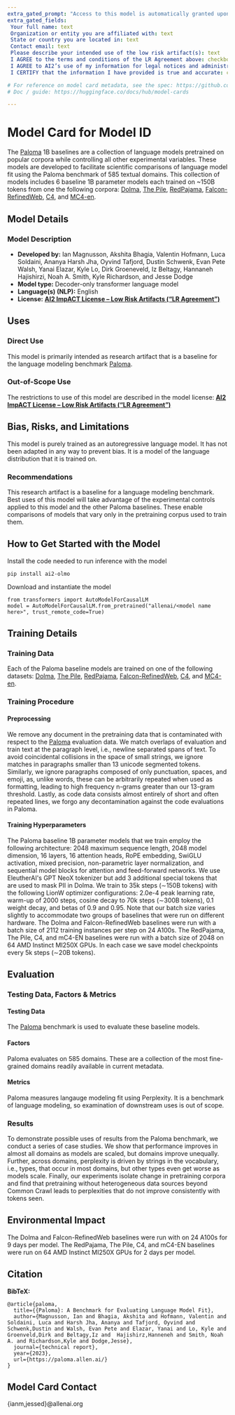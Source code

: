 ```yaml
---
extra_gated_prompt: "Access to this model is automatically granted upon accepting the [**AI2 ImpACT License – Low Risk Artifacts (“LR Agreement”)**](https://allenai.org/licenses/impact-lr) and completing all fields below. This model is licensed under the LR Agreement."
extra_gated_fields:
 Your full name: text
 Organization or entity you are affiliated with: text
 State or country you are located in: text
 Contact email: text
 Please describe your intended use of the low risk artifact(s): text
 I AGREE to the terms and conditions of the LR Agreement above: checkbox
 I AGREE to AI2’s use of my information for legal notices and administrative matters: checkbox
 I CERTIFY that the information I have provided is true and accurate: checkbox

# For reference on model card metadata, see the spec: https://github.com/huggingface/hub-docs/blob/main/modelcard.md?plain=1
# Doc / guide: https://huggingface.co/docs/hub/model-cards

---
```


# Model Card for Model ID

<!-- Provide a quick summary of what the model is/does. -->

The [Paloma](https://paloma.allen.ai/) 1B baselines are a collection of language models pretrained on popular corpora while controlling all other experimental variables. These models are developed to facilitate scientific comparisons of language model fit using the Paloma benchmark of 585 textual domains. This collection of models includes 6 baseline 1B parameter models each trained on ~150B tokens from one the following corpora: [Dolma](https://github.com/allenai/dolma), [The Pile](https://api.semanticscholar.org/CorpusID:230435736), [RedPajama](https://github.com/togethercomputer/RedPajama-Data), [Falcon-RefinedWeb](https://api.semanticscholar.org/CorpusID:259063761), [C4](https://aclanthology.org/2021.emnlp-main.98), and [MC4-en](https://api.semanticscholar.org/CorpusID:258187051).

## Model Details

### Model Description

<!-- Provide a longer summary of what this model is. -->

- **Developed by:** Ian Magnusson, Akshita Bhagia, Valentin Hofmann, Luca Soldaini, Ananya Harsh Jha, Oyvind Tafjord, Dustin Schwenk, Evan Pete Walsh, Yanai Elazar, Kyle Lo, Dirk Groeneveld, Iz Beltagy, Hannaneh Hajishirzi, Noah A. Smith, Kyle Richardson, and Jesse Dodge
- **Model type:** Decoder-only transformer language model
- **Language(s) (NLP):** English
- **License:** [**AI2 ImpACT License – Low Risk Artifacts (“LR Agreement”)**](https://allenai.org/licenses/impact-lr)

## Uses

<!-- Address questions around how the model is intended to be used, including the foreseeable users of the model and those affected by the model. -->

### Direct Use

<!-- This section is for the model use without fine-tuning or plugging into a larger ecosystem/app. -->

This model is primarily intended as research artifact that is a baseline for the language modeling benchmark [Paloma](https://paloma.allen.ai/).

### Out-of-Scope Use

<!-- This section addresses misuse, malicious use, and uses that the model will not work well for. -->

The restrictions to use of this model are described in the model license: [**AI2 ImpACT License – Low Risk Artifacts (“LR Agreement”)**](https://allenai.org/licenses/impact-lr)

## Bias, Risks, and Limitations

<!-- This section is meant to convey both technical and sociotechnical limitations. -->

This model is purely trained as an autoregressive language model. It has not been adapted in any way to prevent bias. It is a model of the language distribution that it is trained on.

### Recommendations

<!-- This section is meant to convey recommendations with respect to the bias, risk, and technical limitations. -->

This research artifact is a baseline for a language modeling benchmark. Best uses of this model will take advantage of the experimental controls applied to this model and the other Paloma baselines. These enable comparisons of models that vary only in the pretraining corpus used to train them.

## How to Get Started with the Model

Install the code needed to run inference with the model
```
pip install ai2-olmo
```

Download and instantiate the model
```
from transformers import AutoModelForCausalLM
model = AutoModelForCausalLM.from_pretrained("allenai/<model name here>", trust_remote_code=True)
```

## Training Details

### Training Data

<!-- This should link to a Dataset Card, perhaps with a short stub of information on what the training data is all about as well as documentation related to data pre-processing or additional filtering. -->

Each of the Paloma baseline models are trained on one of the following datasets:
[Dolma](https://github.com/allenai/dolma), [The Pile](https://api.semanticscholar.org/CorpusID:230435736), [RedPajama](https://github.com/togethercomputer/RedPajama-Data), [Falcon-RefinedWeb](https://api.semanticscholar.org/CorpusID:259063761), [C4](https://aclanthology.org/2021.emnlp-main.98), and [MC4-en](https://api.semanticscholar.org/CorpusID:258187051).

### Training Procedure 

<!-- This relates heavily to the Technical Specifications. Content here should link to that section when it is relevant to the training procedure. -->

#### Preprocessing

We remove any document in the pretraining data that is contaminated with respect to the [Paloma](https://paloma.allen.ai/) evaluation data. We match overlaps of evaluation and train text at the paragraph level, i.e., newline separated spans of text. To avoid coincidental collisions in the space of small strings, we ignore matches in paragraphs smaller than 13 unicode segmented tokens. Similarly, we ignore paragraphs composed of only punctuation, spaces, and emoji, as, unlike words, these can be arbitrarily repeated when used as formatting, leading to high frequency n-grams greater than our 13-gram threshold. Lastly, as code data consists almost entirely of short and often repeated lines, we forgo any decontamination against the code evaluations in Paloma.


#### Training Hyperparameters

The Paloma baseline 1B parameter models that we train employ the following architecture: 2048 maximum sequence length, 2048 model dimension, 16 layers, 16 attention heads, RoPE embedding, SwiGLU activation, mixed precision, non-parametric layer normalization, and sequential model blocks for attention and feed-forward networks. 
We use EleutherAI's GPT NeoX tokenizer but add 3 additional special tokens that are used to mask PII in Dolma.
We train to 35k steps (∼150B tokens) with the following LionW optimizer configurations: 2.0e-4 peak learning rate, warm-up of 2000 steps, cosine decay to 70k steps (∼300B tokens), 0.1 weight decay, and betas of 0.9 and 0.95. Note that our batch size varies slightly to accommodate two groups of baselines that were run on different hardware. The Dolma and Falcon-RefinedWeb baselines were run with a batch size of 2112 training instances per step on 24 A100s. The RedPajama, The Pile, C4, and mC4-EN baselines were run with a batch size of 2048 on 64 AMD Instinct MI250X GPUs. In each case we save model checkpoints every 5k steps (∼20B tokens).

## Evaluation

<!-- This section describes the evaluation protocols and provides the results. -->

### Testing Data, Factors & Metrics

#### Testing Data

<!-- This should link to a Dataset Card if possible. -->

The [Paloma](https://paloma.allen.ai/) benchmark is used to evaluate these baseline models.

#### Factors

<!-- These are the things the evaluation is disaggregating by, e.g., subpopulations or domains. -->

Paloma evaluates on 585 domains. These are a collection of the most fine-grained domains readily available in current metadata.

#### Metrics

<!-- These are the evaluation metrics being used, ideally with a description of why. -->

Paloma measures langauge modeling fit using Perplexity. It is a benchmark of language modeling, so examination of downstream uses is out of scope.

### Results

To demonstrate possible uses of results from the Paloma benchmark, we conduct a series of case studies. We show that performance improves in almost all domains as models are scaled, but domains improve unequally. Further, across domains, perplexity is driven by strings in the vocabulary, i.e., types, that occur in most domains, but other types even get worse as models scale. Finally, our experiments isolate change in pretraining corpora and find that pretraining without heterogeneous data sources beyond Common Crawl leads to perplexities that do not improve consistently with tokens seen.


## Environmental Impact

The Dolma and Falcon-RefinedWeb baselines were run with on 24 A100s for 9 days per model.
The RedPajama, The Pile, C4, and mC4-EN baselines were run on 64 AMD Instinct MI250X GPUs for 2 days per model.


## Citation

<!-- If there is a paper or blog post introducing the model, the APA and Bibtex information for that should go in this section. -->

**BibTeX:**

```
@article{paloma,
  title={{Paloma}: A Benchmark for Evaluating Language Model Fit},
  author={Magnusson, Ian and Bhagia, Akshita and Hofmann, Valentin and Soldaini, Luca and Harsh Jha, Ananya and Tafjord, Oyvind and Schwenk,Dustin and Walsh, Evan Pete and Elazar, Yanai and Lo, Kyle and Groenveld,Dirk and Beltagy,Iz and  Hajishirz,Hanneneh and Smith, Noah A. and Richardson,Kyle and Dodge,Jesse},
  journal={technical report},
  year={2023},
  url={https://paloma.allen.ai/}
} 
```


## Model Card Contact

{ianm,jessed}@allenai.org
